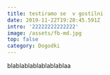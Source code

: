 ```yaml
---
title: testiramo se  v gostilni
date: 2019-11-22T19:28:45.591Z
intro: '22222222222222'
image: /assets/fb-md.jpg
top: false
category: Dogodki
---
```


blablablablablablablaa

